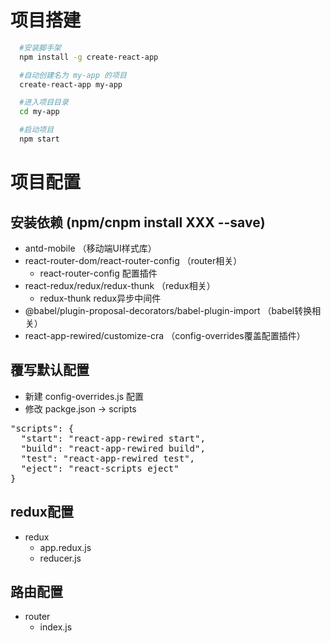 # 项目搭建

``` bash
  #安装脚手架
  npm install -g create-react-app

  #自动创建名为 my-app 的项目
  create-react-app my-app

  #进入项目目录
  cd my-app

  #启动项目
  npm start
```
# 项目配置
## 安装依赖 (npm/cnpm install XXX --save)
  * antd-mobile （移动端UI样式库）
  * react-router-dom/react-router-config   （router相关）
    - react-router-config 配置插件
  * react-redux/redux/redux-thunk （redux相关）
    - redux-thunk redux异步中间件
  * @babel/plugin-proposal-decorators/babel-plugin-import （babel转换相关）
  * react-app-rewired/customize-cra （config-overrides覆盖配置插件）
  
## 覆写默认配置
  * 新建 config-overrides.js 配置
  * 修改 packge.json -> scripts
<pre>
"scripts": {
  "start": "react-app-rewired start",
  "build": "react-app-rewired build",
  "test": "react-app-rewired test",
  "eject": "react-scripts eject"
}</pre>

## redux配置
  - redux
    - app.redux.js
    - reducer.js

## 路由配置
  - router
    - index.js
  
